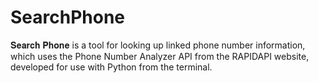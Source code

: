 # SearchPhone
𝐒𝐞𝐚𝐫𝐜𝐡 𝐏𝐡𝐨𝐧𝐞 is a tool for looking up linked phone number information, which uses the Phone Number Analyzer API from the RAPIDAPI website, developed for use with Python from the terminal.
